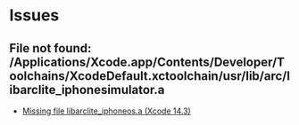 # Issues

## File not found: /Applications/Xcode.app/Contents/Developer/Toolchains/XcodeDefault.xctoolchain/usr/lib/arc/libarclite_iphonesimulator.a

- [Missing file libarclite_iphoneos.a (Xcode 14.3)](https://stackoverflow.com/questions/75574268/missing-file-libarclite-iphoneos-a-xcode-14-3)
